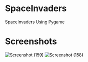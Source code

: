 # SpaceInvaders
 SpaceInvaders Using Pygame
# Screenshots
 ![Screenshot (159)](https://user-images.githubusercontent.com/67669987/87865152-6ba2e800-c926-11ea-813b-b715f0085b01.png)
 ![Screenshot (158)](https://user-images.githubusercontent.com/67669987/87865151-680f6100-c926-11ea-86c4-fe979fd2469a.png)
